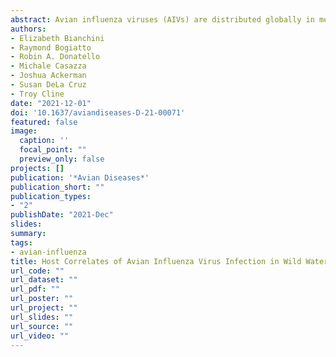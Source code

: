```yaml
---
abstract: Avian influenza viruses (AIVs) are distributed globally in members of the family Anatidae (waterfowl), and significant disease may occur when these viruses infect commercial poultry or humans. Early detection of AIV through surveillance of wild waterfowl is one measure to prevent future disease outbreaks. Surveillance efforts that are designed to account for host and environmental determinants of susceptibility to infection are likely to be most effective. However, these determinants have not been clearly delineated and may vary with location. Because some regions are at greater risk for AIV outbreaks, the factors that contribute to AIV infection of waterfowl in these areas are of interest. We investigated the prevalence of AIVs in hunter-killed waterfowl at wintering sites in California’s Central Valley. Overall, AIV prevalence was 10.5% and, after controlling for age and sex, was greatest in northern shovelers (Spatula clypeata) and lowest in wood ducks (Aix sponsa). Overall, AIV prevalence was higher in females than in males, but this trend was driven by one sampling year and one waterfowl species (green-winged teal, Anas crecca). AIV prevalence in waterfowl was lower in samples collected from brackish wetlands compared with those collected from freshwater wetlands, suggesting that wetland type or other environmental factors contribute to AIV prevalence. This study adds to our understanding of the ecology of AIV infection in waterfowl and may assist in developing more efficient, targeted surveillance efforts for the detection of potentially harmful viruses circulating in North American waterfowl.
authors:
- Elizabeth Bianchini
- Raymond Bogiatto
- Robin A. Donatello
- Michale Casazza
- Joshua Ackerman
- Susan DeLa Cruz
- Troy Cline
date: "2021-12-01"
doi: '10.1637/aviandiseases-D-21-00071'
featured: false
image:
  caption: ''
  focal_point: ""
  preview_only: false
projects: []
publication: '*Avian Diseases*'
publication_short: ""
publication_types:
- "2"
publishDate: "2021-Dec"
slides: 
summary: 
tags:
- avian-influenza
title: Host Correlates of Avian Influenza Virus Infection in Wild Waterfowl of the Sacramento Valley, California
url_code: ""
url_dataset: ""
url_pdf: ""
url_poster: ""
url_project: ""
url_slides: ""
url_source: ""
url_video: ""
---
```



